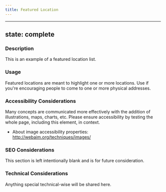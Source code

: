 ```yaml
---
title: Featured Location
---
```


---
state: complete
---

### Description
This is an example of a featured location list.

### Usage
Featured locations are meant to highlight one or more locations. Use if you're encouraging people to come to one or more physical addresses.

### Accessibility Considerations
Many concepts are communicated more effectively with the addition of illustrations, maps, charts, etc. Please ensure accessibility by testing the whole page, including this element, in context.

* About image accessibility properties: http://webaim.org/techniques/images/

### SEO Considerations
This section is left intentionally blank and is for future consideration.

### Technical Considerations
Anything special technical-wise will be shared here.
